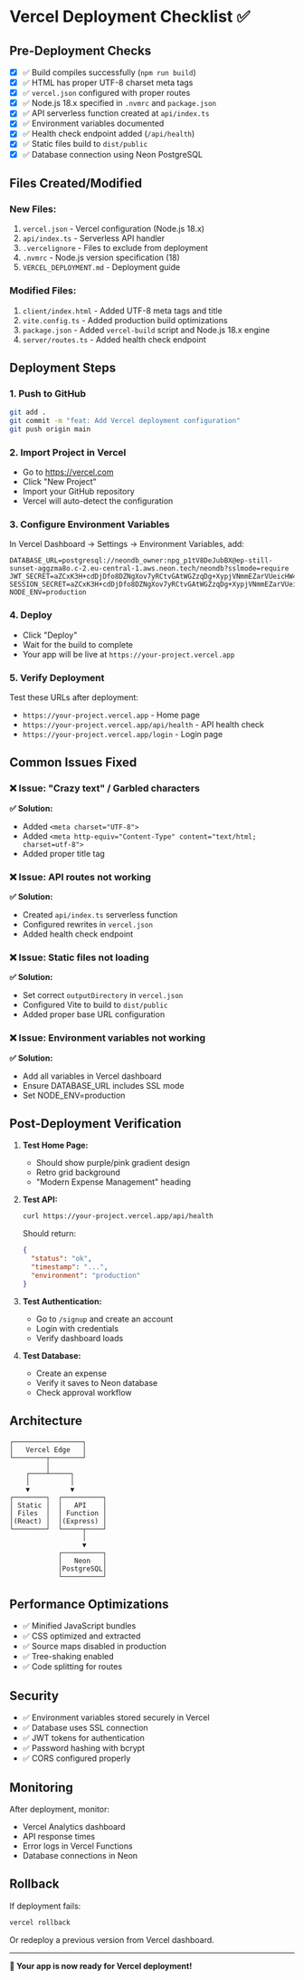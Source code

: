 # Vercel Deployment Checklist ✅

## Pre-Deployment Checks

- [x] ✅ Build compiles successfully (`npm run build`)
- [x] ✅ HTML has proper UTF-8 charset meta tags
- [x] ✅ `vercel.json` configured with proper routes
- [x] ✅ Node.js 18.x specified in `.nvmrc` and `package.json`
- [x] ✅ API serverless function created at `api/index.ts`
- [x] ✅ Environment variables documented
- [x] ✅ Health check endpoint added (`/api/health`)
- [x] ✅ Static files build to `dist/public`
- [x] ✅ Database connection using Neon PostgreSQL

## Files Created/Modified

### New Files:
1. `vercel.json` - Vercel configuration (Node.js 18.x)
2. `api/index.ts` - Serverless API handler
3. `.vercelignore` - Files to exclude from deployment
4. `.nvmrc` - Node.js version specification (18)
5. `VERCEL_DEPLOYMENT.md` - Deployment guide

### Modified Files:
1. `client/index.html` - Added UTF-8 meta tags and title
2. `vite.config.ts` - Added production build optimizations
3. `package.json` - Added `vercel-build` script and Node.js 18.x engine
4. `server/routes.ts` - Added health check endpoint

## Deployment Steps

### 1. **Push to GitHub**
```bash
git add .
git commit -m "feat: Add Vercel deployment configuration"
git push origin main
```

### 2. **Import Project in Vercel**
- Go to https://vercel.com
- Click "New Project"
- Import your GitHub repository
- Vercel will auto-detect the configuration

### 3. **Configure Environment Variables**
In Vercel Dashboard → Settings → Environment Variables, add:

```
DATABASE_URL=postgresql://neondb_owner:npg_p1tV8DeJubBX@ep-still-sunset-aggzma8o.c-2.eu-central-1.aws.neon.tech/neondb?sslmode=require
JWT_SECRET=aZCxK3H+cdDjDfo8DZNgXov7yRCtvGAtWGZzqDg+XypjVNmmEZarVUeicHW4lb8GP5ERWDT1bxBNEg2qmN4z0g==
SESSION_SECRET=aZCxK3H+cdDjDfo8DZNgXov7yRCtvGAtWGZzqDg+XypjVNmmEZarVUeicHW4lb8GP5ERWDT1bxBNEg2qmN4z0g==
NODE_ENV=production
```

### 4. **Deploy**
- Click "Deploy"
- Wait for the build to complete
- Your app will be live at `https://your-project.vercel.app`

### 5. **Verify Deployment**
Test these URLs after deployment:
- `https://your-project.vercel.app` - Home page
- `https://your-project.vercel.app/api/health` - API health check
- `https://your-project.vercel.app/login` - Login page

## Common Issues Fixed

### ❌ Issue: "Crazy text" / Garbled characters
**✅ Solution:** 
- Added `<meta charset="UTF-8">` 
- Added `<meta http-equiv="Content-Type" content="text/html; charset=utf-8">`
- Added proper title tag

### ❌ Issue: API routes not working
**✅ Solution:**
- Created `api/index.ts` serverless function
- Configured rewrites in `vercel.json`
- Added health check endpoint

### ❌ Issue: Static files not loading
**✅ Solution:**
- Set correct `outputDirectory` in `vercel.json`
- Configured Vite to build to `dist/public`
- Added proper base URL configuration

### ❌ Issue: Environment variables not working
**✅ Solution:**
- Add all variables in Vercel dashboard
- Ensure DATABASE_URL includes SSL mode
- Set NODE_ENV=production

## Post-Deployment Verification

1. **Test Home Page:**
   - Should show purple/pink gradient design
   - Retro grid background
   - "Modern Expense Management" heading

2. **Test API:**
   ```bash
   curl https://your-project.vercel.app/api/health
   ```
   Should return:
   ```json
   {
     "status": "ok",
     "timestamp": "...",
     "environment": "production"
   }
   ```

3. **Test Authentication:**
   - Go to `/signup` and create an account
   - Login with credentials
   - Verify dashboard loads

4. **Test Database:**
   - Create an expense
   - Verify it saves to Neon database
   - Check approval workflow

## Architecture

```
┌─────────────────┐
│   Vercel Edge   │
└────────┬────────┘
         │
    ┌────┴─────┐
    │          │
    ▼          ▼
┌────────┐  ┌──────────┐
│ Static │  │   API    │
│ Files  │  │ Function │
│(React) │  │(Express) │
└────────┘  └─────┬────┘
                  │
                  ▼
            ┌──────────┐
            │   Neon   │
            │PostgreSQL│
            └──────────┘
```

## Performance Optimizations

- ✅ Minified JavaScript bundles
- ✅ CSS optimized and extracted
- ✅ Source maps disabled in production
- ✅ Tree-shaking enabled
- ✅ Code splitting for routes

## Security

- ✅ Environment variables stored securely in Vercel
- ✅ Database uses SSL connection
- ✅ JWT tokens for authentication
- ✅ Password hashing with bcrypt
- ✅ CORS configured properly

## Monitoring

After deployment, monitor:
- Vercel Analytics dashboard
- API response times
- Error logs in Vercel Functions
- Database connections in Neon

## Rollback

If deployment fails:
```bash
vercel rollback
```

Or redeploy a previous version from Vercel dashboard.

---

**🎉 Your app is now ready for Vercel deployment!**
